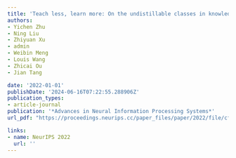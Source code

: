 ```yaml
---
title: 'Teach less, learn more: On the undistillable classes in knowledge distillation'
authors:
- Yichen Zhu
- Ning Liu
- Zhiyuan Xu
- admin
- Weibin Meng
- Louis Wang
- Zhicai Ou
- Jian Tang

date: '2022-01-01'
publishDate: '2024-06-16T07:22:55.288906Z'
publication_types:
- article-journal
publication: '*Advances in Neural Information Processing Systems*'
url_pdf: "https://proceedings.neurips.cc/paper_files/paper/2022/file/cf5c369c1bc070361477008e3f5210ed-Paper-Conference.pdf"

links:
- name: NeurIPS 2022
  url: ''
---
```

